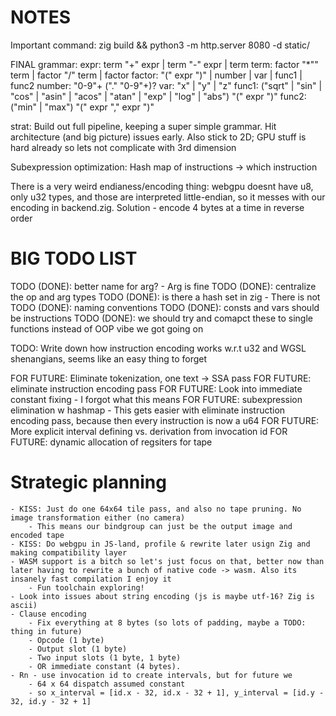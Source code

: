 # NOTES
Important command:
zig build && python3 -m http.server 8080 -d static/

FINAL grammar:
expr: term "+" expr | term "-" expr | term
term: factor "*"" term | factor "/" term | factor
factor: "(" expr ")" | number | var | func1 | func2
number: "0-9"+ ("." "0-9"+)?
var: "x" | "y" | "z"
func1: ("sqrt" | "sin" | "cos" | "asin" | "acos" | "atan" | "exp" | "log" | "abs") "(" expr ")"
func2: ("min" | "max") "(" expr "," expr ")"

strat: Build out full pipeline, keeping a super simple grammar. Hit architecture (and big picture) 
issues early. Also stick to 2D; GPU stuff is hard already so lets not complicate with 3rd dimension

Subexpression optimization: Hash map of instructions -> which instruction

There is a very weird endianess/encoding thing: webgpu doesnt have u8, only u32 types, and those
are interpreted little-endian, so it messes with our encoding in backend.zig. Solution - encode 4
bytes at a time in reverse order


# BIG TODO LIST

TODO (DONE): better name for arg?
    - Arg is fine
TODO (DONE): centralize the op and arg types
TODO (DONE): is there a hash set in zig
    - There is not
TODO (DONE): naming conventions
TODO (DONE): consts and vars should be instructions
TODO (DONE): we should try and comapct these to single functions instead of OOP vibe we got going on

TODO: Write down how instruction encoding works w.r.t u32 and WGSL shenangians, seems like an easy
thing to forget

FOR FUTURE: Eliminate tokenization, one text -> SSA pass
FOR FUTURE: eliminate instruction encoding pass
FOR FUTURE: Look into immediate constant fixing 
    - I forgot what this means
FOR FUTURE: subexpression elimination w hashmap
    - This gets easier with eliminate instruction encoding pass, because then every instruction is
    now a u64
FOR FUTURE: More explicit interval defining vs. derivation from invocation id
FOR FUTURE: dynamic allocation of regsiters for tape

# Strategic planning
    - KISS: Just do one 64x64 tile pass, and also no tape pruning. No image transformation either (no camera) 
        - This means our bindgroup can just be the output image and encoded tape
    - KISS: Do webgpu in JS-land, profile & rewrite later usign Zig and making compatibility layer
    - WASM support is a bitch so let's just focus on that, better now than later having to rewrite a bunch of native code -> wasm. Also its insanely fast compilation I enjoy it
        - Fun toolchain exploring!
    - Look into issues about string encoding (js is maybe utf-16? Zig is ascii)
    - Clause encoding
        - Fix everything at 8 bytes (so lots of padding, maybe a TODO: thing in future)
        - Opcode (1 byte)
        - Output slot (1 byte)
        - Two input slots (1 byte, 1 byte)
        - OR immediate constant (4 bytes).
    - Rn - use invocation id to create intervals, but for future we
        - 64 x 64 dispatch assumed constant
        - so x_interval = [id.x - 32, id.x - 32 + 1], y_interval = [id.y - 32, id.y - 32 + 1]
